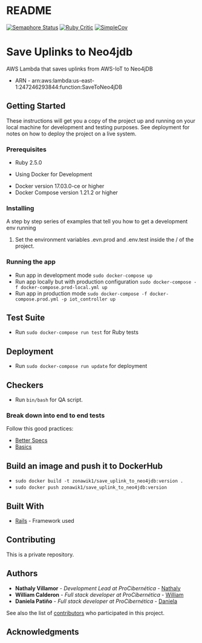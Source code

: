 # README

[![Semaphore Status](https://semaphoreci.com/api/v1/projects/40f62f1c-8a04-4a71-9eb7-d37735deb586/2264410/badge.svg)](https://semaphoreci.com/zonawiki/iot_controller)
[![Ruby Critic](https://img.shields.io/badge/RC%20Score-98.07-brightgreen.svg)](https://github.com/ZonaWiki/iot_controller "Rubycritic score")
[![SimpleCov](https://img.shields.io/badge/simplecov-passing-green.svg)](https://github.com/ZonaWiki/iot_controller "SimpleCov score")

# Save Uplinks to Neo4jdb

AWS Lambda that saves uplinks from AWS-IoT to Neo4jDB
- ARN - arn:aws:lambda:us-east-1:247246293844:function:SaveToNeo4jDB

## Getting Started

These instructions will get you a copy of the project up and running on your local machine for development and testing purposes. See deployment for notes on how to deploy the project on a live system.

### Prerequisites

  - Ruby 2.5.0
  * Using Docker for Development
  - Docker version 17.03.0-ce or higher
  - Docker Compose version 1.21.2 or higher

### Installing

A step by step series of examples that tell you how to get a development env running

  1. Set the environment variables .evn.prod and .env.test inside the / of the project. 

### Running the app

  - Run app in development mode `sudo docker-compose up`
  - Run app locally but with production configuration `sudo docker-compose -f docker-compose.prod-local.yml up`
  - Run app in production mode `sudo docker-compose -f docker-compose.prod.yml -p iot_controller up`

## Test Suite

  - Run `sudo docker-compose run test` for Ruby tests
  
## Deployment

  - Run `sudo docker-compose run update` for deployment

## Checkers

  - Run `bin/bash` for QA script.

### Break down into end to end tests

Follow this good practices:
  * [Better Specs](http://www.betterspecs.org/)
  * [Basics](https://medium.com/devnetwork/step-by-step-guide-to-write-rspec-that-is-understandable-and-readable-30279b04dd43)

## Build an image and push it to DockerHub
  - `sudo docker build -t zonawik1/save_uplink_to_neo4jdb:version .`
  - `sudo docker push zonawik1/save_uplink_to_neo4jdb:version`

## Built With

* [Rails](https://github.com/rails/rails) - Framework used

## Contributing

This is a private repository.

## Authors

* **Nathaly Villamor** - *Development Lead at ProCibernética* - [Nathaly](https://github.com/Jinara)
* **William Calderon** - *Full stack developer at ProCibernética* - [William](https://github.com/wecalderonc)
* **Daniela Patiño** - *Full stack developer at ProCibernética* - [Daniela](https://github.com/)

See also the list of [contributors](https://github.com/ZonaWiki/iot_controller/graphs/contributors) who participated in this project.

## Acknowledgments
